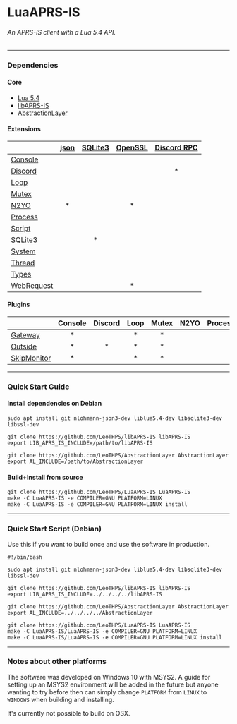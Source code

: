 # LuaAPRS-IS
###### An APRS-IS client with a Lua 5.4 API.

<hr />

### Dependencies

#### Core

- [Lua 5.4](https://github.com/lua/lua)
- [libAPRS-IS](https://github.com/LeoTHPS/libAPRS-IS)
- [AbstractionLayer](https://github.com/LeoTHPS/AbstractionLayer)

#### Extensions

|                                                 | [json](//github.com/nlohmann/json) | [SQLite3](//github.com/sqlite/sqlite) | [OpenSSL](//github.com/openssl/openssl) | [Discord RPC](//github.com/discord/discord-rpc) |
| ----------------------------------------------- | :--------------------------------: | :-----------------------------------: | :-------------------------------------: | :---------------------------------------------: |
| [Console](LuaAPRS-IS/Extensions/Console/)       |                                    |                                       |                                         |                                                 |
| [Discord](LuaAPRS-IS/Extensions/Discord/)       |                                    |                                       |                                         | *                                               |
| [Loop](LuaAPRS-IS/Extensions/Loop/)             |                                    |                                       |                                         |                                                 |
| [Mutex](LuaAPRS-IS/Extensions/Mutex/)           |                                    |                                       |                                         |                                                 |
| [N2YO](LuaAPRS-IS/Extensions/N2YO/)             | *                                  |                                       | *                                       |                                                 |
| [Process](LuaAPRS-IS/Extensions/Process/)       |                                    |                                       |                                         |                                                 |
| [Script](LuaAPRS-IS/Extensions/)                |                                    |                                       |                                         |                                                 |
| [SQLite3](LuaAPRS-IS/Extensions/SQLite3)        |                                    | *                                     |                                         |                                                 |
| [System](LuaAPRS-IS/Extensions/System/)         |                                    |                                       |                                         |                                                 |
| [Thread](LuaAPRS-IS/Extensions/Thread/)         |                                    |                                       |                                         |                                                 |
| [Types](LuaAPRS-IS/Extensions/Types/)           |                                    |                                       |                                         |                                                 |
| [WebRequest](LuaAPRS-IS/Extensions/WebRequest/) |                                    |                                       | *                                       |                                                 |

#### Plugins

|                                              | Console | Discord | Loop | Mutex | N2YO | Process | Script | SQLite3 | System | Thread | Types | WebRequest |
| -------------------------------------------- | :-----: | :-----: | :--: | :---: | :--: | :-----: | :----: | :-----: | :----: | :----: | :---: | :--------: |
| [Gateway](Build/Plugins/Gateway.lua)         | *       |         | *    | *     |      |         | *      | *       | *      |        |       |            |
| [Outside](Build/Plugins/Outside.lua)         | *       | *       | *    | *     |      |         | *      | *       | *      |        |       |            |
| [SkipMonitor](Build/Plugins/SkipMonitor.lua) | *       |         | *    | *     |      |         | *      | *       | *      |        |       |            |

<hr />

### Quick Start Guide

#### Install dependencies on Debian

```
sudo apt install git nlohmann-json3-dev liblua5.4-dev libsqlite3-dev libssl-dev

git clone https://github.com/LeoTHPS/libAPRS-IS libAPRS-IS
export LIB_APRS_IS_INCLUDE=/path/to/libAPRS-IS

git clone https://github.com/LeoTHPS/AbstractionLayer AbstractionLayer
export AL_INCLUDE=/path/to/AbstractionLayer
```

#### Build+Install from source

```
git clone https://github.com/LeoTHPS/LuaAPRS-IS LuaAPRS-IS
make -C LuaAPRS-IS -e COMPILER=GNU PLATFORM=LINUX
make -C LuaAPRS-IS -e COMPILER=GNU PLATFORM=LINUX install
```

<hr />

### Quick Start Script (Debian)

Use this if you want to build once and use the software in production.

```
#!/bin/bash

sudo apt install git nlohmann-json3-dev liblua5.4-dev libsqlite3-dev libssl-dev

git clone https://github.com/LeoTHPS/libAPRS-IS libAPRS-IS
export LIB_APRS_IS_INCLUDE=../../../../libAPRS-IS

git clone https://github.com/LeoTHPS/AbstractionLayer AbstractionLayer
export AL_INCLUDE=../../../../AbstractionLayer

git clone https://github.com/LeoTHPS/LuaAPRS-IS LuaAPRS-IS
make -C LuaAPRS-IS/LuaAPRS-IS -e COMPILER=GNU PLATFORM=LINUX
make -C LuaAPRS-IS/LuaAPRS-IS -e COMPILER=GNU PLATFORM=LINUX install
```

<hr />

### Notes about other platforms

The software was developed on Windows 10 with MSYS2. A guide for setting up an MSYS2 environment will be added in the future but anyone wanting to try before then can simply change `PLATFORM` from `LINUX` to `WINDOWS` when building and installing.

It's currently not possible to build on OSX.
